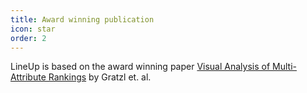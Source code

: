 ```yaml
---
title: Award winning publication
icon: star
order: 2
---
```


LineUp is based on the award winning paper <a href="http://lineup.caleydo.org" target="_blank" rel="noopener">Visual Analysis of Multi-Attribute Rankings</a> by Gratzl&nbsp;et.&nbsp;al.
